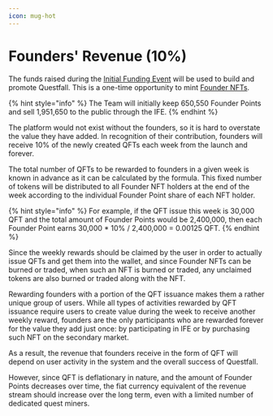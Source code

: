 ```yaml
---
icon: mug-hot
---
```


# Founders' Revenue (10%)

The funds raised during the [Initial Funding Event](../roadmap/initial-funding-event.md) will be used to build and promote Questfall. This is a one-time opportunity to mint [Founder NFTs](../assets/founder-nfts.md).

{% hint style="info" %}
The Team will initially keep 650,550 Founder Points and sell 1,951,650 to the public through the IFE.
{% endhint %}

The platform would not exist without the founders, so it is hard to overstate the value they have added. In recognition of their contribution, founders will receive 10% of the newly created QFTs each week from the launch and forever.

The total number of QFTs to be rewarded to founders in a given week is known in advance as it can be calculated by the formula. This fixed number of tokens will be distributed to all Founder NFT holders at the end of the week according to the individual Founder Point share of each NFT holder.

{% hint style="info" %}
For example, if the QFT issue this week is 30,000 QFT and the total amount of Founder Points would be 2,400,000, then each Founder Point earns 30,000 \* 10% / 2,400,000 = 0.00125 QFT.
{% endhint %}

Since the weekly rewards should be claimed by the user in order to actually issue QFTs and get them into the wallet, and since Founder NFTs can be burned or traded, when such an NFT is burned or traded, any unclaimed tokens are also burned or traded along with the NFT.

Rewarding founders with a portion of the QFT issuance makes them a rather unique group of users. While all types of activities rewarded by QFT issuance require users to create value during the week to receive another weekly reward, founders are the only participants who are rewarded forever for the value they add just once: by participating in IFE or by purchasing such NFT on the secondary market.

As a result, the revenue that founders receive in the form of QFT will depend on user activity in the system and the overall success of Questfall.&#x20;

However, since QFT is deflationary in nature, and the amount of Founder Points decreases over time, the fiat currency equivalent of the revenue stream should increase over the long term, even with a limited number of dedicated quest miners.
